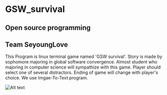 GSW_survival
============

Open source programming
-----------------------

Team SeyoungLove 
----------------

This Program is linux terminal game named 'GSW survival'. Story is made by sophomore majoring in global software convergence. Almost student who majoring in computer science will sympathize with this game. 
Player should select one of several distractors. Ending of game will change with player's choice.
We use Imgae-To-Text program.

![Alt text](/path/to/11.jpg)